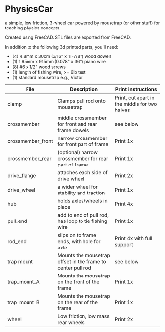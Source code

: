 # PhysicsCar
a simple, low friction, 3-wheel car powered by mousetrap (or other stuff) for teaching physics concepts.

Created using FreeCAD. STL files are exported from FreeCAD.

In addition to the following 3d printed parts, you'll need:

 * (4) 4.8mm x 30cm (3/16" x 11-7/8") wood dowels
 * (1) 1.95mm x 915mm (0.078" x 36") piano wire
 * (8) #6 x 1/2" wood screws
 * (1) length of fishing wire, >= 6lb test
 * (1) standard mousetrap e.g., Victor

| File | Description | Print instructions |
| --- | --- | --- |
| clamp | Clamps pull rod onto mousetrap | Print, cut apart in the middle for two halves |
| crossmember | middle crossmember for front and rear frame dowels | see below |
| crossmember_front | narrow crossmember for front part of frame | Print 1x |
| crossmember_rear | (optional) narrow crossmember for rear part of frame | Print 1x |
| drive_flange | attaches each side of drive wheel | Print 2x |
| drive_wheel | a wider wheel for stability and traction | Print 1x |
| hub | holds axles/wheels in place | Print 4x |
| pull_end | add to end of pull rod, has loop to tie fishing wire | Print 1x
| rod_end | slips on to frame ends, with hole for axle | Print 4x with full support |
| trap mount | Mounts the mousetrap offset in the frame to center pull rod | see below |
| trap_mount_A | Mounts the mousetrap on the front of the frame | Print 1x |
| trap_mount_B | Mounts the mousetrap on the rear of the frame | Print 1x |
| wheel | Low friction, low mass rear wheels | Print 2x |
